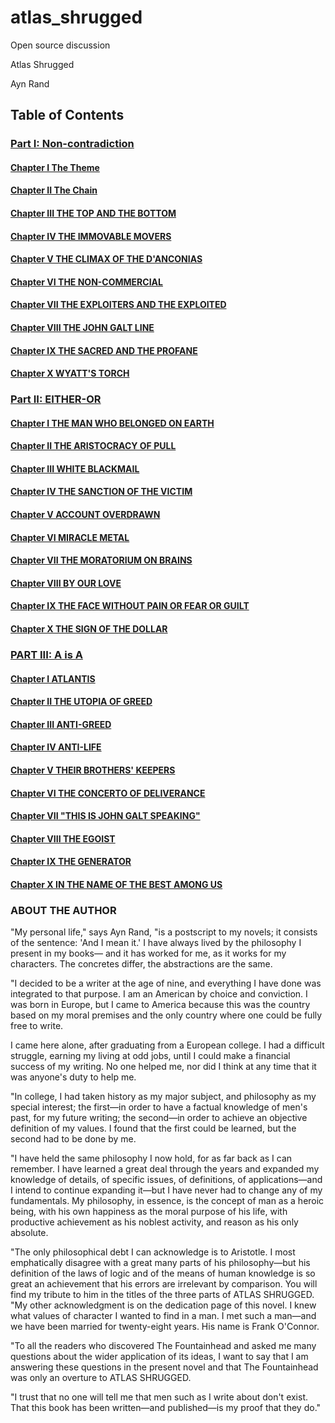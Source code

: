 # atlas_shrugged
Open source discussion

Atlas Shrugged

Ayn Rand

## Table of Contents

### [Part I: Non-contradiction](Part_I/README.md)

#### [Chapter I The Theme](Part_I/Chapter_01.md)

#### [Chapter II The Chain](Part_I/Chapter_02.md)

#### [Chapter III THE TOP AND THE BOTTOM](Part_I/Chapter_03.md)

#### [Chapter IV THE IMMOVABLE MOVERS](Part_I/Chapter_04.md)

#### [Chapter V THE CLIMAX OF THE D'ANCONIAS](Part_I/Chapter_05.md)

#### [Chapter VI THE NON-COMMERCIAL](Part_I/Chapter_06.md)

#### [Chapter VII THE EXPLOITERS AND THE EXPLOITED](Part_I/Chapter_07.md)

#### [Chapter VIII THE JOHN GALT LINE](Part_I/Chapter_08.md)

#### [Chapter IX THE SACRED AND THE PROFANE](Part_I/Chapter_09.md)

#### [Chapter X WYATT'S TORCH](Part_I/Chapter_10.md)

### [Part II: EITHER-OR](Part_II/README.md)

#### [Chapter I THE MAN WHO BELONGED ON EARTH]()

#### [Chapter II THE ARISTOCRACY OF PULL]()

#### [Chapter III WHITE BLACKMAIL]()

#### [Chapter IV THE SANCTION OF THE VICTIM]()

#### [Chapter V ACCOUNT OVERDRAWN]()

#### [Chapter VI MIRACLE METAL]()

#### [Chapter VII THE MORATORIUM ON BRAINS]()

#### [Chapter VIII BY OUR LOVE]()

#### [Chapter IX THE FACE WITHOUT PAIN OR FEAR OR GUILT]()

#### [Chapter X THE SIGN OF THE DOLLAR]()

### [PART III: A is A](Part_III/README.md)

#### [Chapter I ATLANTIS]()

#### [Chapter II THE UTOPIA OF GREED]()

#### [Chapter III ANTI-GREED]()

#### [Chapter IV ANTI-LIFE]()

#### [Chapter V THEIR BROTHERS' KEEPERS]()

#### [Chapter VI THE CONCERTO OF DELIVERANCE]()

#### [Chapter VII "THIS IS JOHN GALT SPEAKING"]()

#### [Chapter VIII THE EGOIST]()

#### [Chapter IX THE GENERATOR]()

#### [Chapter X IN THE NAME OF THE BEST AMONG US]()

### ABOUT THE AUTHOR
"My personal life," says Ayn Rand, "is a postscript to my novels; it consists of the sentence: 'And I mean
it.' I have always lived by the philosophy I present in my books— and it has worked for me, as it works
for my characters. The concretes differ, the abstractions are the same.

"I decided to be a writer at the age of nine, and everything I have done was integrated to that purpose. I
am an American by choice and conviction. I was born in Europe, but I came to America because this
was the country based on my moral premises and the only country where one could be fully free to write.

I came here alone, after graduating from a European college. I had a difficult struggle, earning my living at
odd jobs, until I could make a financial success of my writing. No one helped me, nor did I think at any
time that it was anyone's duty to help me.

"In college, I had taken history as my major subject, and philosophy as my special interest; the first—in
order to have a factual knowledge of men's past, for my future writing; the second—in order to achieve
an objective definition of my values. I found that the first could be learned, but the second had to be done
by me.

"I have held the same philosophy I now hold, for as far back as I can remember. I have learned a great
deal through the years and expanded my knowledge of details, of specific issues, of definitions, of
applications—and I intend to continue expanding it—but I have never had to change any of my
fundamentals. My philosophy, in essence, is the concept of man as a heroic being, with his own
happiness as the moral purpose of his life, with productive achievement as his noblest activity, and reason
as his only absolute.

"The only philosophical debt I can acknowledge is to Aristotle. I most emphatically disagree with a great
many parts of his philosophy—but his definition of the laws of logic and of the means of human
knowledge is so great an achievement that his errors are irrelevant by comparison. You will find my
tribute to him in the titles of the three parts of ATLAS SHRUGGED.
"My other acknowledgment is on the dedication page of this novel. I knew what values of character I
wanted to find in a man. I met such a man—and we have been married for twenty-eight years. His name
is Frank O'Connor.

"To all the readers who discovered The Fountainhead and asked me many questions about the wider
application of its ideas, I want to say that I am answering these questions in the present novel and that
The Fountainhead was only an overture to ATLAS SHRUGGED.

"I trust that no one will tell me that men such as I write about don't exist. That this book has been
written—and published—is my proof that they do."

